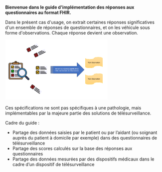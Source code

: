   
<B>Bienvenue dans le guide d'implémentation des réponses aux questionnaires au format FHIR.</B>
  
Dans le présent cas d'usage, on extrait certaines réponses significatives d'un ensemble de réponses de questionnaires, et on les véhicule sous forme d'observations.
Chaque réponse devient une observation.
  
<div class="figure" style="width:65%;">
    <img src="UserCase1.png" alt="UserCase" title="UserCase">
</div>
  
Ces spécifications ne sont pas spécifiques à une pathologie, mais implémentables par la majeure partie des solutions de télésurveillance.
  
Cadre du guide :
-	Partage des données saisies par le patient ou par l’aidant (ou soignant auprès du patient à domicile par exemple) dans des questionnaires de télésurveillance
-	Partage des scores calculés sur la base des réponses aux questionnaires 
-	Partage des données mesurées par des dispositifs médicaux dans le cadre d’un dispositif de télésurveillance
  
  
  